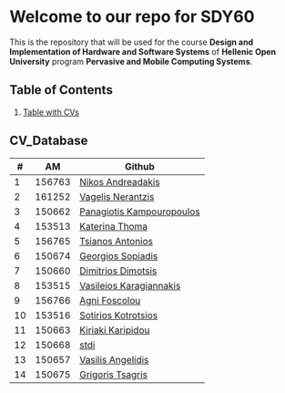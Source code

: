 # Welcome to our repo for SDY60

This is the repository that will be used for the course **Design and Implementation of Hardware and Software Systems** of **Hellenic Open University** program **Pervasive and Mobile Computing Systems**.

## Table of Contents

1. [Table with CVs](#cv_database)

## CV_Database


| # | AM | Github | 
| -- | -- | -- |
| 1 | 156763 | [Nikos Andreadakis](https://github.com/NikosAndreadakis) |
| 2 | 161252 | [Vagelis Nerantzis](https://github.com/vagelisNerantzis) |
| 3 | 150662 | [Panagiotis Kampouropoulos](https://github.com/panoskam) |
| 4 | 153513 | [Katerina Thoma](https://github.com/Katethoma) |
| 5 | 156765 | [Tsianos Antonios](https://github.com/atsiano81) |
| 6 | 150674 | [Georgios Sopiadis](https://github.com/gsopy) |
| 7 | 150660 | [Dimitrios Dimotsis](https://gist.github.com/dimidimots) |
| 8 | 153515 | [Vasileios Karagiannakis](https://github.com/vkaragia) |
| 9 | 156766 | [Agni Foscolou](https://github.com/afoscolou) |
| 10 | 153516 | [Sotirios Kotrotsios](https://github.com/sotkot) |
| 11 | 150663 | [Kiriaki Karipidou](https://github.com/kiriakikar) |
| 12 | 150668 | [stdi](https://github.com/stdi) |
| 13 | 150657 | [Vasilis Angelidis](https://github.com/vangelidis) |
| 14 | 150675 | [Grigoris Tsagris](https://github.com/gregtsag) |

